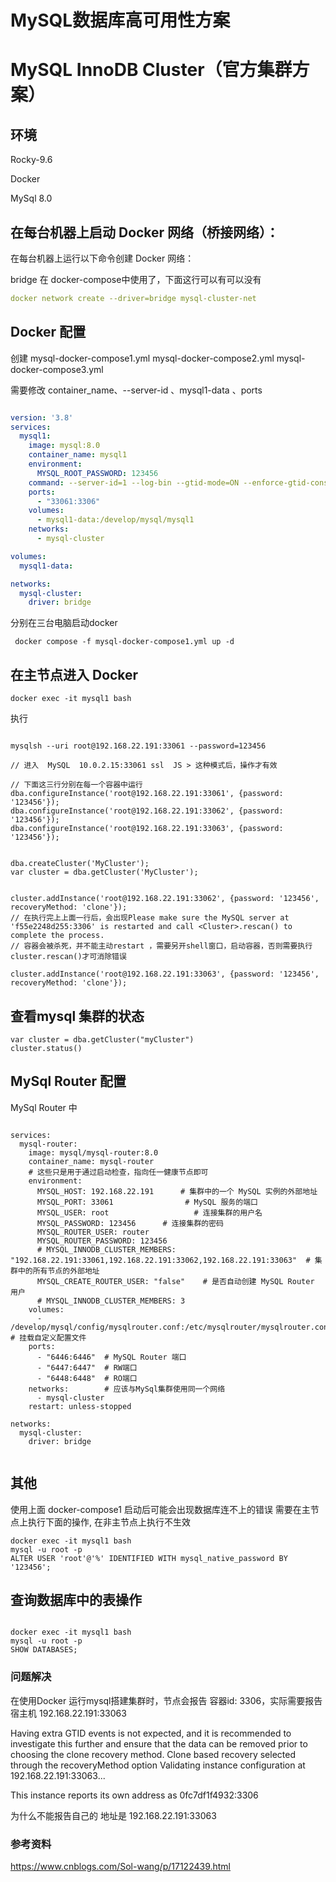 

# MySQL数据库高可用性方案





# MySQL InnoDB Cluster（官方集群方案）
## 环境 

 Rocky-9.6
 
 Docker
 
 MySql 8.0
 

## 在每台机器上启动 Docker 网络（桥接网络）：
在每台机器上运行以下命令创建 Docker 网络：

bridge 在 docker-compose中使用了，下面这行可以有可以没有

```yaml
docker network create --driver=bridge mysql-cluster-net
```

## Docker 配置

创建 mysql-docker-compose1.yml  mysql-docker-compose2.yml mysql-docker-compose3.yml

需要修改 container_name、--server-id 、mysql1-data 、ports

```yaml

version: '3.8'
services:
  mysql1:
    image: mysql:8.0
    container_name: mysql1
    environment:
      MYSQL_ROOT_PASSWORD: 123456
    command: --server-id=1 --log-bin --gtid-mode=ON --enforce-gtid-consistency=TRUE --log-replica-updates=TRUE --binlog-format=ROW  --binlog_transaction_dependency_tracking=WRITESET --sql-mode=STRICT_TRANS_TABLES,NO_ZERO_DATE,NO_ZERO_IN_DATE
    ports:
      - "33061:3306"
    volumes:
      - mysql1-data:/develop/mysql/mysql1
    networks:
      - mysql-cluster

volumes:
  mysql1-data:

networks:
  mysql-cluster:
    driver: bridge

```

分别在三台电脑启动docker

```shell
 docker compose -f mysql-docker-compose1.yml up -d
```

## 在主节点进入 Docker

```shell
docker exec -it mysql1 bash
```

执行
```shell

mysqlsh --uri root@192.168.22.191:33061 --password=123456

// 进入  MySQL  10.0.2.15:33061 ssl  JS > 这种模式后，操作才有效

// 下面这三行分别在每一个容器中运行
dba.configureInstance('root@192.168.22.191:33061', {password: '123456'});
dba.configureInstance('root@192.168.22.191:33062', {password: '123456'});
dba.configureInstance('root@192.168.22.191:33063', {password: '123456'});


dba.createCluster('MyCluster');
var cluster = dba.getCluster('MyCluster');


cluster.addInstance('root@192.168.22.191:33062', {password: '123456', recoveryMethod: 'clone'});
// 在执行完上上面一行后，会出现Please make sure the MySQL server at 'f55e2248d255:3306' is restarted and call <Cluster>.rescan() to complete the process.
// 容器会被杀死，并不能主动restart ，需要另开shell窗口，启动容器，否则需要执行 cluster.rescan()才可消除错误

cluster.addInstance('root@192.168.22.191:33063', {password: '123456', recoveryMethod: 'clone'});

```

## 查看mysql 集群的状态
```
var cluster = dba.getCluster("myCluster")
cluster.status()
```


## MySql Router 配置

MySql Router 中

```shell

services:
  mysql-router:
    image: mysql/mysql-router:8.0
    container_name: mysql-router
    # 这些只是用于通过启动检查，指向任一健康节点即可
    environment:
      MYSQL_HOST: 192.168.22.191      # 集群中的一个 MySQL 实例的外部地址
      MYSQL_PORT: 33061                # MySQL 服务的端口
      MYSQL_USER: root                   # 连接集群的用户名
      MYSQL_PASSWORD: 123456      # 连接集群的密码
      MYSQL_ROUTER_USER: router
      MYSQL_ROUTER_PASSWORD: 123456
      # MYSQL_INNODB_CLUSTER_MEMBERS: "192.168.22.191:33061,192.168.22.191:33062,192.168.22.191:33063"  # 集群中的所有节点的外部地址
      MYSQL_CREATE_ROUTER_USER: "false"    # 是否自动创建 MySQL Router 用户
      # MYSQL_INNODB_CLUSTER_MEMBERS: 3
    volumes:
      - /develop/mysql/config/mysqlrouter.conf:/etc/mysqlrouter/mysqlrouter.conf  # 挂载自定义配置文件      
    ports:
      - "6446:6446"  # MySQL Router 端口
      - "6447:6447"  # RW端口
      - "6448:6448"  # RO端口
    networks:        # 应该与MySql集群使用同一个网络
      - mysql-cluster 
    restart: unless-stopped

networks:
  mysql-cluster:
    driver: bridge


```







## 其他
使用上面 docker-compose1 启动后可能会出现数据库连不上的错误
需要在主节点上执行下面的操作, 在非主节点上执行不生效

```shell
docker exec -it mysql1 bash
mysql -u root -p
ALTER USER 'root'@'%' IDENTIFIED WITH mysql_native_password BY '123456';
```

## 查询数据库中的表操作

```shell

docker exec -it mysql1 bash
mysql -u root -p
SHOW DATABASES;
```


### 问题解决

在使用Docker 运行mysql搭建集群时，节点会报告 容器id: 3306，实际需要报告宿主机 192.168.22.191:33063

Having extra GTID events is not expected, and it is recommended to investigate this further and ensure that the data 
can be removed prior to choosing the clone recovery method. Clone based recovery selected through the recoveryMethod 
option Validating instance configuration at 192.168.22.191:33063...

This instance reports its own address as 0fc7df1f4932:3306 

为什么不能报告自己的 地址是 192.168.22.191:33063



### 参考资料

https://www.cnblogs.com/Sol-wang/p/17122439.html